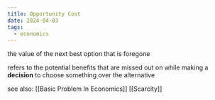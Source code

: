 ```yaml
---
title: Opportunity Cost
date: 2024-04-03
tags:
  - economics
---
```

the value of the next best option that is foregone

refers to the potential benefits that are missed out on while making a **decision** to choose something over the alternative

see also:
[[Basic Problem In Economics]]
[[Scarcity]]
